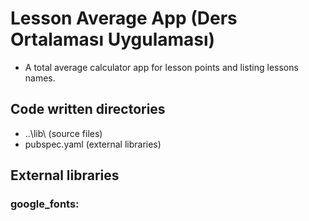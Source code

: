 # Lesson Average App (Ders Ortalaması Uygulaması)
* A total average calculator app for lesson points and listing lessons names.

## Code written directories 
* ..\lib\ (source files)
* pubspec.yaml (external libraries)

## External libraries
### google_fonts:

